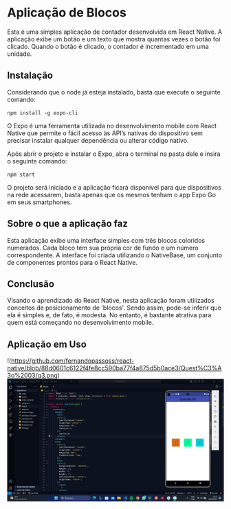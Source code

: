 
# Aplicação de Blocos

Esta é uma simples aplicação de contador desenvolvida em React Native. A aplicação exibe um botão e um texto que mostra quantas vezes o botão foi clicado. Quando o botão é clicado, o contador é incrementado em uma unidade.


## Instalação

Considerando que o node já esteja instalado, basta que execute o seguinte comando: 
```
npm install -g expo-cli
```
O Expo é uma ferramenta utilizada no desenvolvimento mobile com React Native que permite o fácil acesso às API’s nativas do dispositivo sem precisar instalar qualquer dependência ou alterar código nativo.

Após abrir o projeto e instalar o Expo, abra o terminal na pasta dele e insira o seguinte comando:

```
npm start
```
O projeto será iniciado e a aplicação ficará disponível para que dispositivos na rede acessarem, basta apenas que os mesmos tenham o app Expo Go em seus smartphones.

## Sobre o que a aplicação faz
Esta aplicação exibe uma interface simples com três blocos coloridos numerados. Cada bloco tem sua própria cor de fundo e um número correspondente. A interface foi criada utilizando o NativeBase, um conjunto de componentes prontos para o React Native.
## Conclusão

Visando o aprendizado do React Native, nesta aplicação foram utilizados conceitos de posicionamento de 'blocos'. Sendo assim, pode-se inferir que ela é simples e, de fato, é modesta. No entanto, é bastante atrativa para quem está começando no desenvolvimento mobile.

## Aplicação em Uso
!(https://github.com/fernandopassoss/react-native/blob/88d0601c6122f4fe8cc590ba77f4a875d5b0ace3/Quest%C3%A3o%2003/q3.png)
<img src="https://github.com/fernandopassoss/react-native/blob/88d0601c6122f4fe8cc590ba77f4a875d5b0ace3/Quest%C3%A3o%2003/q3.png">
